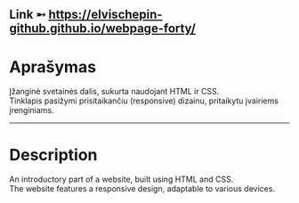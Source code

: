 Link ➵ https://elvischepin-github.github.io/webpage-forty/
---
# Aprašymas
Įžanginė svetainės dalis, sukurta naudojant HTML ir CSS.  
Tinklapis pasižymi prisitaikančiu (responsive) dizainu, pritaikytu įvairiems įrenginiams.

---

# Description
An introductory part of a website, built using HTML and CSS.  
The website features a responsive design, adaptable to various devices.
